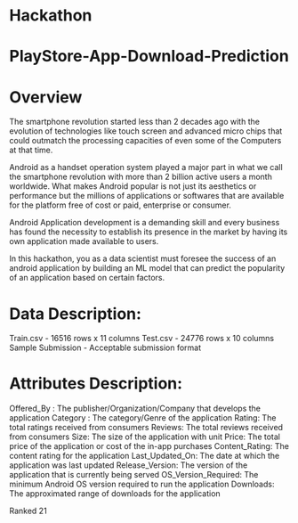 # Hackathon
# PlayStore-App-Download-Prediction

# Overview
The smartphone revolution started less than 2 decades ago with   the evolution of technologies like touch screen and advanced micro chips that could outmatch the processing capacities of  even some of the Computers at that time. 

Android as a handset operation system played a major part in what we call the smartphone revolution with more than 2 billion active users a month worldwide. What makes Android popular is not just its aesthetics or performance but the millions of applications or softwares that are available for the platform free of cost or paid, enterprise or consumer.

Android Application development is a demanding skill and every business has found the necessity to establish its presence in the market by having its own application made available to users.

In this hackathon, you as a data scientist must foresee the success of an android application by building an ML model that can predict the popularity of an application based on certain factors.

# Data Description:

Train.csv - 16516 rows x 11 columns
Test.csv - 24776 rows x 10 columns
Sample Submission - Acceptable submission format

# Attributes Description:

Offered_By : The publisher/Organization/Company that develops the application
Category : The category/Genre of the application
Rating: The total ratings received from consumers
Reviews: The total reviews received from consumers
Size: The size of the application with unit
Price: The total price of the application or cost of the in-app purchases
Content_Rating: The content rating for the application
Last_Updated_On: The date at which the application was last updated
Release_Version: The version of the application that is currently being served
OS_Version_Required: The minimum Android OS version required to run the application
Downloads: The approximated range of downloads for the application



Ranked 21
